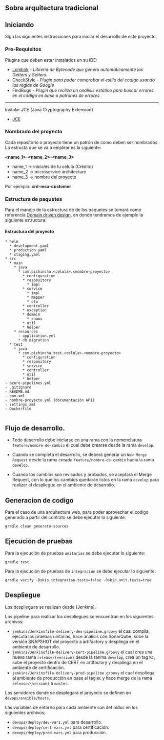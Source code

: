 ## Sobre arquitectura tradicional


## Iniciando

Siga las siguientes instrucciones para iniciar el desarrollo de este proyecto.

### Pre-Requisitos

Plugins que deben estar instalados en su IDE:
* [Lombok](http://projectlombok.org/) - *Libreria de Bytecode que genera automaticamente los Getters y Setters*.
* [CheckStyle](http://www.checkstyle.com/) - *Plugin para poder comprobar el estilo del codigo usando las reglas de Google*
* FindBugs - *Plugin que realiza un análisis estático para buscar errores en el código en base a patrones de errores.* 

---
Instalar JCE (Java Cryptography Extension)

* [JCE](http://www.oracle.com/technetwork/java/javase/downloads/jce8-download-2133166.html)

### Nombrado del proyecto

Cada repositorio o proyecto tiene un patrón de como deben ser nombrados. La estructa que se va a emplear es la siguiente:

**\<name_1>-\<name_2>-\<name_3>**

* name_1 -> iniciales de tu celula (Crédito)
* name_2 -> microservice architecture
* name_3 -> nombre del proyecto

Por ejemplo: **crd-msa-customer**

### Estructura de paquetes

Para el manejo de la estructura de de los paquetes se tomará como referencia [Domain driven design](https://es.wikipedia.org/wiki/Dise%C3%B1o_guiado_por_el_dominio), en donde tendremos de ejemplo la siguiente estructura:

#### Estructura del proyecto

~~~
* helm
  * development.yaml 
  * production.yaml
  * staging.yaml
* src
  * main
    * java
      * com.pichincha.<celula>.<nombre-proyecto>
        * configuration
        * respository
          * impl
        * service
          * impl
          * mapper
          * dto
        * controller
        * exception
        * domain
          * enums
        * util
        * helper
    * resources
      - application.yml
      * db.migration
  * test
    * java
      * com.pichincha.test.<celula>.<nombre-proyecto>
        * configuration
        * respository
        * service
        * controller
        * util
        * helper
- azure-pipelines.yml
- .gitignore
- README.md
- pom.xml
- nombre-proyecto.yml (documentación API)
- settings.xml
- Dockerfile


~~~

## Flujo de desarrollo.

* Todo desarrollo debe iniciarse en una rama con la nomenclatura `feature/nombre-de-cambio` el cual debe crearse desde la rama `develop`.

* Cuando se completa el desarrollo, se deberá generar un `New Merge Request` desde la rama creada `feature/nombre-de-cambio` hacia la rama `develop`.

* Cuando los cambios son revisados y probados, se aceptará el Merge Request, con lo que los cambios quedarán listos en la rama `develop` para realizar el despliegue en el ambiente de desarrollo.

## Generacion de codigo
Para el caso de una arquitectura web, para poder aprovechar el codigo generado a partir del contrato se debe ejecutar lo siguiente:
```
gradle clean generate-sources
```

## Ejecución de pruebas

Para la ejecución de pruebas `unitarias` se debe ejecutar lo siguiente:

```
gradle test
```

Para la ejecución de pruebas de `integración` se debe ejecutar lo siguiente:

```
gradle verify -Dskip.integration.tests=false -Dskip.unit.tests=true
```

## Despliegue

Los despliegues se realizan desde [Jenkins].

Los pipeline para realizar los despliegues se encuentran en los siguientes archivos:

* `jenkins/Jenkinsfile-delivery-dev-pipeline.groovy` el cual compila, ejecuta las pruebas unitarias, hace análisis con SonarQube, sube la versión SNAPSHOT del proyecto a artifactory y despliega en el ambiente de desarrollo.
* `jenkins/Jenkinsfile-delivery-cert-pipeline.groovy` el cual crea una nueva rama `release/{version}` desde la ranma `develop`, crea un tag `RC`, sube el proyecto dentro de CERT en artifactory y despliega en el ambiente de certificación.
* `jenkins/Jenkinsfile-delivery-prod-pipeline.groovy` el cual despliega al ambiente de producción en base al tag `RC` y hace merge de la rama `release/{version}` a `master`.

Los servidores donde se desplegará el proyecto se definen en `devops/ansible/hosts`.

Las variables de entorno para cada ambiente son definidos en los siguientes archivos:

* `devops/deploy/dev-vars.yml` para desarrollo.
* `devops/deploy/cert-vars.yml` para certificación.
* `devops/deploy/prod-vars.yml` para producción.
